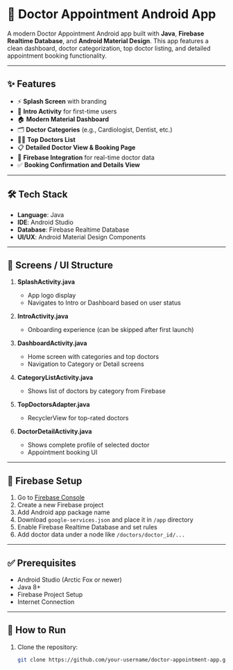 # 🏥 Doctor Appointment Android App

A modern Doctor Appointment Android app built with **Java**, **Firebase Realtime Database**, and **Android Material Design**. This app features a clean dashboard, doctor categorization, top doctor listing, and detailed appointment booking functionality.

---

## ✨ Features

- ⚡ **Splash Screen** with branding
- 🧭 **Intro Activity** for first-time users
- 🏠 **Modern Material Dashboard**
- 🗂️ **Doctor Categories** (e.g., Cardiologist, Dentist, etc.)
- 👨‍⚕️ **Top Doctors List**
- 📋 **Detailed Doctor View & Booking Page**
- 🔄 **Firebase Integration** for real-time doctor data
- ✅ **Booking Confirmation and Details View**

---

## 🛠️ Tech Stack

- **Language**: Java
- **IDE**: Android Studio
- **Database**: Firebase Realtime Database
- **UI/UX**: Android Material Design Components

---

## 📱 Screens / UI Structure

1. **SplashActivity.java**
   - App logo display
   - Navigates to Intro or Dashboard based on user status

2. **IntroActivity.java**
   - Onboarding experience (can be skipped after first launch)

3. **DashboardActivity.java**
   - Home screen with categories and top doctors
   - Navigation to Category or Detail screens

4. **CategoryListActivity.java**
   - Shows list of doctors by category from Firebase

5. **TopDoctorsAdapter.java**
   - RecyclerView for top-rated doctors

6. **DoctorDetailActivity.java**
   - Shows complete profile of selected doctor
   - Appointment booking UI


---

## 🔌 Firebase Setup

1. Go to [Firebase Console](https://console.firebase.google.com/)
2. Create a new Firebase project
3. Add Android app package name
4. Download `google-services.json` and place it in `/app` directory
5. Enable Firebase Realtime Database and set rules
6. Add doctor data under a node like `/doctors/doctor_id/...`

---

## ✅ Prerequisites

- Android Studio (Arctic Fox or newer)
- Java 8+
- Firebase Project Setup
- Internet Connection

---

## 🚀 How to Run

1. Clone the repository:
   ```bash
   git clone https://github.com/your-username/doctor-appointment-app.git




